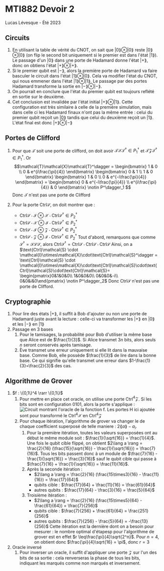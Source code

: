 # MTI882 Devoir 2

Lucas Lévesque - Été 2023

## Circuits

1. En utilisant la table de vérité du CNOT, on sait que $|0\rang \otimes |0\rang$ reste $|0\rang \otimes |0\rang$ (on flip le second bit uniquement si le premier est dans l'état $|1\rang$). Le passage d'un $|0\rang$ dans une porte de Hadamard donne l'état $|+\rang$, donc on obtiens l'état $|+\rang \otimes |+\rang$.
2. Si le premier qubit est $|-\rang$, alors la première porte de Hadamard va faire basculer le circuit dans l'état $|1\rang \otimes |0\rang$. Cela va modifier l'état du CNOT, qui nous emmener dans l'état $|1\rang \otimes |1\rang$. Le passage par des portes Hadamard transforme la sortie en $|-\rang \otimes |-\rang$.
3. On pourrait en conclure que l'état du premier qubit est toujours reflété en sortie sur le deuxième.
4. Cet conclusion est invalidée par l'état initial $|+\rang \otimes |1\rang$. Cette configuration est très similaire à celle de la première simulation, mais dans celle ci les Hadamard finaux n'ont pas la même entrée : celui du premier qubit reçoit un $|0\rang$ tandis que celui du deuxième reçoit un $|1\rang$. L'état final est donc $|+\rang \otimes |-\rang$

## Portes de Clifford

1. Pour que $\mathcal{T}$ soit une porte de clifford, on doit avoir $\mathcal{T}\mathcal{X}\mathcal{T}^\dagger\in P^\dagger_1$ et $\mathcal{T}\mathcal{Z}\mathcal{T}^\dagger\in P^\dagger_1$. Or $$\mathcal{T}\mathcal{X}\mathcal{T}^\dagger = 
\begin{bmatrix}
   1 & 0 \\
   0 & e^{i\frac{\pi}{4}}
\end{bmatrix}
\begin{bmatrix}
   0 & 1 \\
   1 & 0
\end{bmatrix}
\begin{bmatrix}
   1 & 0 \\
   0 & e^{-i\frac{\pi}{4}}
\end{bmatrix} = \begin{bmatrix}
   0 & e^{-i\frac{\pi}{4}} \\
   e^{i\frac{\pi}{4}} & 0
\end{bmatrix} \notin P^\dagger_1
$$ Donc $\mathcal{T}$ n'est pas une porte de Clifford

2. Pour la porte Ctrl$\mathcal{S}$, on doit montrer que :
     - $\text{Ctrl}\mathcal{S} \cdot \mathcal{I}\otimes\mathcal{X}\cdot\text{Ctrl}\mathcal{S}^\dagger \in P^\dagger_2$
     - $\text{Ctrl}\mathcal{S} \cdot \mathcal{X}\otimes\mathcal{I}\cdot\text{Ctrl}\mathcal{S}^\dagger \in P^\dagger_2$
     - $\text{Ctrl}\mathcal{S} \cdot \mathcal{I}\otimes\mathcal{Z}\cdot\text{Ctrl}\mathcal{S}^\dagger \in P^\dagger_2$
     - $\text{Ctrl}\mathcal{S} \cdot \mathcal{Z}\otimes\mathcal{I}\cdot\text{Ctrl}\mathcal{S}^\dagger \in P^\dagger_2$
Tout d'abord, remarquons que comme $\mathcal{S}^\dagger = \mathcal{S}\mathcal{S}\mathcal{S}$, alors $\text{Ctrl}\mathcal{S}^\dagger = \text{Ctrl}\mathcal{S}\cdot\text{Ctrl}\mathcal{S}\cdot\text{Ctrl}\mathcal{S}$
Ainsi, on a $\text{Ctrl}\mathcal{S} \cdot \mathcal{I}\otimes\mathcal{X}\cdot\text{Ctrl}\mathcal{S}^\dagger = \text{Ctrl}\mathcal{S} \cdot \mathcal{I}\otimes\mathcal{X}\cdot\text{Ctrl}\mathcal{S}\cdot\text{Ctrl}\mathcal{S}\cdot\text{Ctrl}\mathcal{S}= \begin{pmatrix}0&1&0&0\\ 1&0&0&0\\ 0&0&0&-i\\ 0&0&i&0\end{pmatrix} \notin P^\dagger_2$
Donc $\text{Ctrl}\mathcal{S}$ n'est pas une porte de Clifford.

## Cryptographie

1. Pour lire des états $|+\rang$, il suffit à Bob d'ajouter ou non une porte de Hadamard juste avant la lecture : celle-ci va transformer les $|+\rang$ en $|0\rang$ et les $|-\rang$ en $|1\rang$
2. Passage en 3 bases
   1. Pour le tamisages, la probabilité pour Bob d'utiliser la même base que Alice est de $\frac{1}{3}$. Si Alice transmet $3n$ bits, alors seuls $n$ seront conservés après tamisage.
   2. Ève transmet une erreur uniquement si elle lit dans la mauvaise base. Comme Bob, elle possède $\frac{1}{3}$ de lire dans la bonne base. Ce qui signifie qu'elle transmet une erreur dans $1-\frac{1}{3}=\frac{2}{3}$ des cas.

## Algorithme de Grover

1. $f : \{0,1\}^4 \rarr \{0,1\}$
   1. Pour mettre en place cet oracle, on utilise une porte Ctrl$^4\mathcal{Z}$. Si les bits sont en configuration 0101, alors la porte s'applique : ![Circuit montrant l'oracle de la fonction f](image.png). Les portes H ici ajoutée sont pour transformé le Ctrl$^4\mathcal{X}$ en Ctrl$^4\mathcal{Z}$
   2. Pour chaque itération, l'algorithme de grover va changer le de chaque coefficient superposé de telle maniere : $2\lang a \rang - a_i$.
      1. Pour la première itération, toutes les valeurs superposées ont au début le même module soit : $\frac{1}{\sqrt{16}} = \frac{1}{4}$. Une fois le qubit cible flippé, on obtient $2\lang a \rang = \frac{2}{16} (\frac{15}{\sqrt{16}} - \frac{1}{\sqrt{16}}) = \frac{7}{16}$. Tous les bits passent donc à un module de $\frac{7}{16} - \frac{1}{\sqrt{16}} = \frac{3}{16}$ sauf le qubit cible qui passe à $\frac{7}{16} + \frac{1}{\sqrt{16}} = \frac{11}{16}$.
      2. Après la seconde itération :
         - $2\lang a \rang = \frac{2}{16} (\frac{15\times3}{16} - \frac{11}{16}) = \frac{17}{64}$
         - qubits cible : $\frac{17}{64} + \frac{11}{16} = \frac{61}{64}$
         - autres qubits : $\frac{17}{64} - \frac{3}{16} = \frac{5}{64}$
      3. Troisième itération :
         - $2\lang a \rang = \frac{2}{16} (\frac{15\times5}{64} - \frac{61}{64}) = \frac{7}{256}$
         - qubits cible : $\frac{7}{256} + \frac{61}{64} = \frac{251}{256}$
         - autres qubits : $\frac{7}{256} - \frac{5}{64} = -\frac{13}{256}$
Cette itération est la dernière dont on a besoin pour mesurer : le nombre optimal d'étapesp pour l'algorithme de grover est en effet $r \leq\frac{\pi}{4}\sqrt{2^n}$. Pour $n=4$, on obtient donc $\frac{\pi}{4}\sqrt{16} = \pi$, donc $r=3$
2. Oracle inversé
   1. Pour inverser un oracle, il suffit d'appliquer une porte $\mathcal{Z}$ sur l'un des bits de sa sortie : cela renverseras la phase de tous les bits, indiquant les marqués comme non marqués et inversement.
